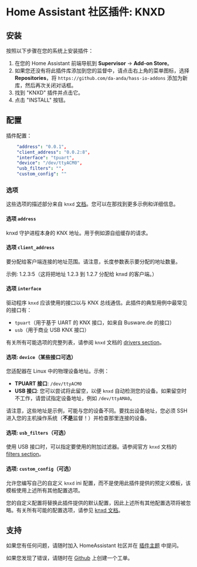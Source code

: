# Home Assistant 社区插件: KNXD

## 安装

按照以下步骤在您的系统上安装插件：

1. 在您的 Home Assistant 前端导航到 **Supervisor** -> **Add-on Store**。
2. 如果您还没有将此插件库添加到您的监督中，请点击右上角的菜单图标，选择 **Repositories**，将 `https://github.com/da-anda/hass-io-addons` 添加为新库，然后再次关闭对话框。
3. 找到 "KNXD" 插件并点击它。
4. 点击 "INSTALL" 按钮。

## 配置

插件配置：

```yaml
    "address": "0.0.1",
    "client_address": "0.0.2:8",
    "interface": "tpuart",
    "device": "/dev/ttyACM0",
    "usb_filters": "",
    "custom_config": ""
```

### 选项
这些选项的描述部分来自 `knxd` [文档](https://github.com/knxd/knxd/blob/master/doc/inifile.rst)。您可以在那找到更多示例和详细信息。

#### 选项 `address`

knxd 守护进程本身的 KNX 地址。用于例如源自组缓存的请求。

#### 选项 `client_address`

要分配给客户端连接的地址范围。请注意，长度参数表示要分配的地址数量。

示例: 1.2.3:5（这将把地址 1.2.3 到 1.2.7 分配给 knxd 的客户端。）

#### 选项 `interface`

驱动程序 `knxd` 应该使用的接口以与 KNX 总线通信。此插件的典型用例中最常见的接口有：

- `tpuart`（用于基于 UART 的 KNX 接口，如来自 Busware.de 的接口）
- `usb`（用于商业 USB KNX 接口）

有关所有可能选项的完整列表，请参阅 `knxd` 文档的 [drivers section](https://github.com/knxd/knxd/blob/master/doc/inifile.rst#drivers)。

#### 选项: `device`（某些接口可选）

您适配器在 Linux 中的物理设备地址。示例：

- **TPUART 接口**: `/dev/ttyACM0`
- **USB 接口**: 您可以尝试将此留空，以便 `knxd` 自动检测您的设备。如果留空时不工作，请尝试指定设备地址，例如 `/dev/ttyAMA0`。

请注意，这些地址是示例，可能与您的设备不同。要找出设备地址，您必须 SSH 进入您的主机操作系统（**不是**监督！）并检查那里连接的设备。

#### 选项: `usb_filters`（可选）

使用 USB 接口时，可以指定要使用的附加过滤器。请参阅官方 `knxd` 文档的 [filters section](https://github.com/knxd/knxd/blob/master/doc/inifile.rst#filters)。

#### 选项: `custom_config`（可选）

允许您编写自己的自定义 `knxd` ini 配置，而不是使用此插件提供的预定义模板，该模板使用上述所有其他配置选项。

您的自定义配置将替换此插件提供的默认配置，因此上述所有其他配置选项将被忽略。有关所有可能的配置选项，请参见 [knxd 文档](https://github.com/knxd/knxd/blob/master/doc/inifile.rst)。

## 支持

如果您有任何问题，请随时加入 HomeAssistant 社区并在 [插件主题](https://community.home-assistant.io/t/knxd-add-on-covert-your-knx-usb-interface-into-an-ip-interface-that-can-be-used-by-ha/38108/38) 中提问。

如果您发现了错误，请随时在 [Github](https://github.com/da-anda/hass-io-addons/issues) 上创建一个工单。